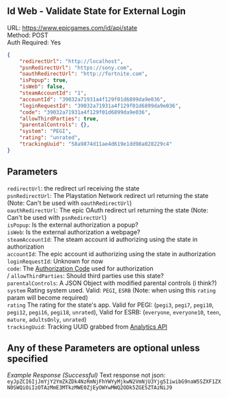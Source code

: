 ## Id Web - Validate State for External Login

URL: https://www.epicgames.com/id/api/state \
Method: POST \
Auth Required: Yes

```json
{
    "redirectUrl": "http://localhost",
    "psnRedirectUrl": "https://sony.com",
    "oauthRedirectUrl": "http://fortnite.com",
    "isPopup": true,
    "isWeb": false,
    "steamAccountId": "1",
    "accountId": "39032a71931a4f129f01d6899da9e036",
    "loginRequestId": "39032a71931a4f129f01d6899da9e036",
    "code": "39032a71931a4f129f01d6899da9e036",
    "allowThirdParties": true,
    "parentalControls": {},
    "system": "PEGI",
    "rating": "unrated",
    "trackingUuid": "58a9874d11ae4d619e1dd98a028229c4"
}
```
## Parameters 


`redirectUrl`: the redirect url receiving the state <br/>
`psnRedirectUrl`: The Playstation Network redirect url returning the state (Note: Can't be used with `oauthRedirectUrl`) <br/>
`oauthRedirectUrl`: The epic OAuth redirect url returning the state (Note: Can't be used with `psnRedirectUrl`) <br/>
`isPopup`: Is the external authorization a popup? <br/>
`isWeb`: Is the external authorization a webpage? <br/>
`steamAccountId`: The steam account id authorizing using the state in authorization <br/>
`accountId`: The epic account id authorizing using the state in authorization <br/>
`loginRequestId`: Unknown for now <br/>
`code`: The [Authorization Code](https://github.com/LeleDerGrasshalmi/FortniteEndpointsDocumentation/blob/main/EpicGames/Web/Id/Auth/AuthorizationCode.md)
 used for authorization <br/>/
 `allowThirdParties`: Should third parties use this state? <br/>
 `parentalControls`: A JSON Object with modified parental controls (i think?) <br/>
 `system` Rating system used. Valid: `PEGI`, `ESRB` (Note: when using this `rating` param will become required) <br/>
 `rating` The rating for the state's app. Valid for PEGI: (`pegi3`, `pegi7`, `pegi10`, `pegi12`, `pegi16`, `pegi18`, `unrated`), Valid for ESRB: (`everyone`, `everyone10`, `teen`, `mature`, `adultsOnly`, `unrated`) <br/>
 `trackingUuid`: Tracking UUID grabbed from [Analytics API](https://github.com/LeleDerGrasshalmi/FortniteEndpointsDocumentation/blob/main/EpicGames/Web/Id/Analytics.md)

 Any of these Parameters are optional unless specified
---

_Example Response (Successful)_ Text response not json:
`eyJpZCI6IjJmYjY2YmZkZDk4NzRmNjFhYWYyMjkwN2VmNjU3Yjg5IiwibG9naW5SZXF1ZXN0SWQiOiIzOTAzMmE3MTkzMWE0ZjEyOWYwMWQ2ODk5ZGE5ZTAzNiJ9`

